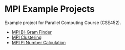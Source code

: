 # MPI Example Projects
Example project for Parallel Computing Course (CSE452).
* [MPI BI-Gram Finder](./mpi-bi-gram-finder/README.md)
* [MPI Clustering](./mpi-clustering/README.md)
* [MPI Pi Number Calculation](./mpi-pi-number-calculation/README.md)
